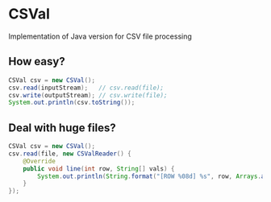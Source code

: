 # CSVal
Implementation of Java version for CSV file processing

## How easy?

```Java
CSVal csv = new CSVal();
csv.read(inputStream);   // csv.read(file);
csv.write(outputStream); // csv.write(file);
System.out.println(csv.toString());
```

## Deal with huge files?

```Java
CSVal csv = new CSVal();
csv.read(file, new CSValReader() {
    @Override
    public void line(int row, String[] vals) {
        System.out.println(String.format("[ROW %08d] %s", row, Arrays.asList(vals).toString());
    }
});
```

